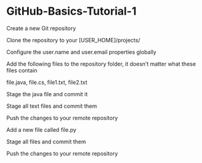 # GitHub-Basics-Tutorial-1

Create a new Git repository

Clone the repository to your [USER_HOME]/projects/

Configure the user.name and user.email properties globally

Add the following files to the repository folder, it doesn’t matter what these files contain

file.java, file.cs, file1.txt, file2.txt

Stage the java file and commit it

Stage all text files and commit them

Push the changes to your remote repository

Add a new file called file.py

Stage all files and commit them

Push the changes to your remote repository